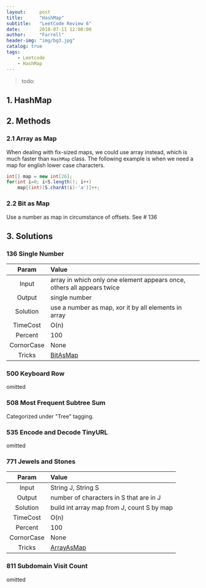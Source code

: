 ```yaml
---
layout:     post
title:      "HashMap"
subtitle:   "LeetCode Review 6"
date:       2018-07-11 12:00:00
author:     "Farrell"
header-img: "img/bg3.jpg"
catalog: true
tags:
    - Leetcode
    - HashMap
---
```


> todo: 

## 1. HashMap


## 2. Methods

### <span id="ArrayAsMap">2.1 Array as Map</span>
When dealing with fix-sized maps, we could use array instead, which is much faster than `HashMap` class. The following example is when we need a map for english lower case characters.
```java
int[] map = new int[26];
for(int i=0; i<S.length(); i++) 
	map[(int)(S.charAt(i)-'a')]++;
```

### <span id="BitAsMap">2.2 Bit as Map</span>
Use a number as map in circumstance of offsets. See \# 136

## 3. Solutions

### 136 Single Number

Param|Value
:---:|:---
Input|array in which only one element appears once, others all appears twice
Output|single number
Solution|use a number as map, xor it by all elements in array
TimeCost|O(n)
Percent|100
CornorCase|None
Tricks|[BitAsMap](#BitAsMap)

### 500 Keyboard Row

omitted

### 508 Most Frequent Subtree Sum
 
Categorized under "Tree" tagging.

### 535 Encode and Decode TinyURL

omitted

### 771 Jewels and Stones

Param|Value
:---:|:---
Input|String J, String S
Output|number of characters in S that are in J
Solution|build int array map from J, count S by map
TimeCost|O(n)
Percent|100
CornorCase|None
Tricks|[ArrayAsMap](#ArrayAsMap)

### 811 Subdomain Visit Count

omitted